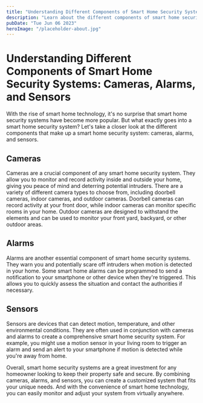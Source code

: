 ```yaml
---
title: "Understanding Different Components of Smart Home Security Systems: Cameras, Alarms, and Sensors"
description: "Learn about the different components of smart home security systems, including cameras, alarms, and sensors, and how they work together to keep your home safe and secure."
pubDate: "Tue Jun 06 2023"
heroImage: "/placeholder-about.jpg"
---
```


# Understanding Different Components of Smart Home Security Systems: Cameras, Alarms, and Sensors

 With the rise of smart home technology, it&#39;s no surprise that smart home security systems have become more popular. But what exactly goes into a smart home security system? Let&#39;s take a closer look at the different components that make up a smart home security system: cameras, alarms, and sensors.

## Cameras

Cameras are a crucial component of any smart home security system. They allow you to monitor and record activity inside and outside your home, giving you peace of mind and deterring potential intruders. There are a variety of different camera types to choose from, including doorbell cameras, indoor cameras, and outdoor cameras. Doorbell cameras can record activity at your front door, while indoor cameras can monitor specific rooms in your home. Outdoor cameras are designed to withstand the elements and can be used to monitor your front yard, backyard, or other outdoor areas.

## Alarms

Alarms are another essential component of smart home security systems. They warn you and potentially scare off intruders when motion is detected in your home. Some smart home alarms can be programmed to send a notification to your smartphone or other device when they&#39;re triggered. This allows you to quickly assess the situation and contact the authorities if necessary.

## Sensors

Sensors are devices that can detect motion, temperature, and other environmental conditions. They are often used in conjunction with cameras and alarms to create a comprehensive smart home security system. For example, you might use a motion sensor in your living room to trigger an alarm and send an alert to your smartphone if motion is detected while you&#39;re away from home.

Overall, smart home security systems are a great investment for any homeowner looking to keep their property safe and secure. By combining cameras, alarms, and sensors, you can create a customized system that fits your unique needs. And with the convenience of smart home technology, you can easily monitor and adjust your system from virtually anywhere.